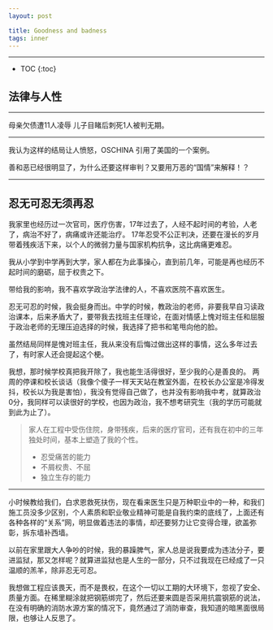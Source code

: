 ```yaml
---
layout: post

title: Goodness and badness
tags: inner
---
```



------

* TOC
{:toc}


## 法律与人性

------

母亲欠债遭11人凌辱 儿子目睹后刺死1人被判无期。

------

我认为这样的结局让人愤怒，OSCHINA 引用了美国的一个案例。

善和恶已经很明显了，为什么还要这样审判？又要用万恶的“国情”来解释！？

<hr>

## 忍无可忍无须再忍



我家里也经历过一次官司，医疗伤害，17年过去了，人经不起时间的考验，人老了，病治不好了，病痛或许还能治疗。
17年忍受不公正判决，还要在漫长的岁月带着残疾活下来，以个人的微弱力量与国家机构抗争，这比病痛更难忍。

我从小学到中学再到大学，家人都在为此事操心，直到前几年，可能是再也经历不起时间的磨砺，屈于权贵之下。

带给我的影响，我不喜欢学政治学法律的人，不喜欢医院不喜欢医生。

忍无可忍的时候，我会挺身而出。中学的时候，教政治的老师，非要我早自习读政治课本，后来矛盾大了，要带我去找班主任理论，在面对情感上愧对班主任和屈服于政治老师的无理压迫选择的时候，我选择了把书和笔甩向他的脸。

虽然结局同样是愧对班主任，我从来没有后悔过做出这样的事情，这么多年过去了，有时家人还会提起这个梗。

我想，那时候学校真把我开除了，我也能生活得很好，至少我的心是善良的。
两周的停课和校长谈话（我像个傻子一样天天站在教室外面，在校长办公室是冷得发抖，校长以为我是害怕），我没有觉得自己做了，也并没有影响我中考，就算政治0分，我同样可以读很好的学校，也因为政治，我不想考研究生（我的学历可能就到此为止了）。

>家人在工程中受伤住院，身带残疾，后来的医疗官司，还有我在初中的三年独处时间，基本上塑造了我的个性。
> - 忍受痛苦的能力
> - 不屑权贵、不屈
> - 独立生存的能力

<hr>

小时候教给我们，白求恩救死扶伤，现在看来医生只是万种职业中的一种，和我们施工员没多少区别，个人素质和职业敬业精神可能是自我约束的底线了，上面还有各种各样的“关系”网，明显做着违法的事情，却还要努力让它变得合理，欲盖弥彰，拆东墙补西墙。

以前在家里跟大人争吵的时候，我的暴躁脾气，家人总是说我要成为违法分子，要进监狱，那又怎样呢？就算进监狱也是人生的一部分，只不过我现在已经成了一只温顺的羔羊，除非忍无可忍。

我想做工程应该畏天，而不是畏权，在这个一切以工期的大环境下，忽视了安全、质量方面。在稀里糊涂就把钢筋绑完了，然后还要来圆是否采用抗震钢筋的说法，在没有明确的消防水源方案的情况下，竟然通过了消防审查，我知道的暗黑面很局限，也够让人反思了。
